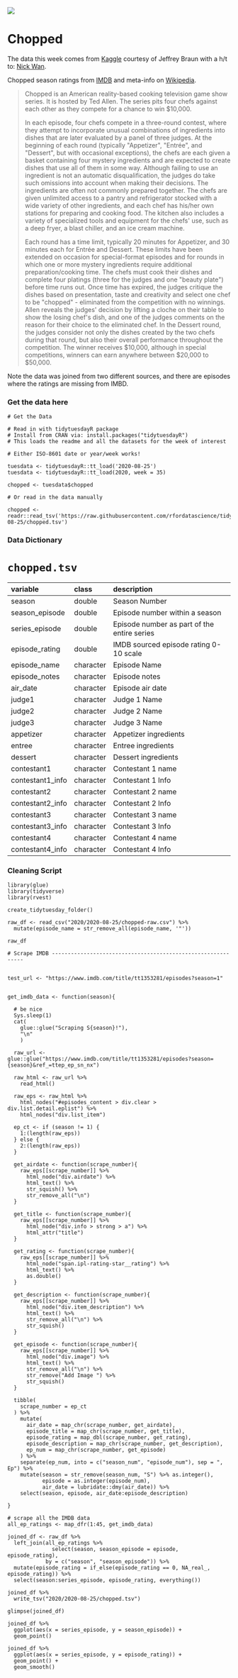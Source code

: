 ![](http://choppedcasting.com/images/logo.jpg)

# Chopped

The data this week comes from [Kaggle](https://www.kaggle.com/jeffreybraun/chopped-10-years-of-episode-data) courtesy of Jeffrey Braun with a h/t to: [Nick Wan](https://twitter.com/nickwan/status/1291586894145490944?s=20).

Chopped season ratings from [IMDB](https://www.imdb.com/title/tt1353281/episodes?ref_=tt_eps_sn_mr) and meta-info on [Wikipedia](https://en.wikipedia.org/wiki/Chopped_(TV_series)).

> Chopped is an American reality-based cooking television game show series. It is hosted by Ted Allen. The series pits four chefs against each other as they compete for a chance to win $10,000.
>
> In each episode, four chefs compete in a three-round contest, where they attempt to incorporate unusual combinations of ingredients into dishes that are later evaluated by a panel of three judges. At the beginning of each round (typically "Appetizer", "Entrée", and "Dessert", but with occasional exceptions), the chefs are each given a basket containing four mystery ingredients and are expected to create dishes that use all of them in some way. Although failing to use an ingredient is not an automatic disqualification, the judges do take such omissions into account when making their decisions. The ingredients are often not commonly prepared together. The chefs are given unlimited access to a pantry and refrigerator stocked with a wide variety of other ingredients, and each chef has his/her own stations for preparing and cooking food. The kitchen also includes a variety of specialized tools and equipment for the chefs' use, such as a deep fryer, a blast chiller, and an ice cream machine.
>
> Each round has a time limit, typically 20 minutes for Appetizer, and 30 minutes each for Entrée and Dessert. These limits have been extended on occasion for special-format episodes and for rounds in which one or more mystery ingredients require additional preparation/cooking time. The chefs must cook their dishes and complete four platings (three for the judges and one "beauty plate") before time runs out. Once time has expired, the judges critique the dishes based on presentation, taste and creativity and select one chef to be "chopped" - eliminated from the competition with no winnings. Allen reveals the judges' decision by lifting a cloche on their table to show the losing chef's dish, and one of the judges comments on the reason for their choice to the eliminated chef. In the Dessert round, the judges consider not only the dishes created by the two chefs during that round, but also their overall performance throughout the competition. The winner receives $10,000, although in special competitions, winners can earn anywhere between $20,000 to $50,000.

Note the data was joined from two different sources, and there are episodes where the ratings are missing from IMBD.


### Get the data here

```{r}
# Get the Data

# Read in with tidytuesdayR package 
# Install from CRAN via: install.packages("tidytuesdayR")
# This loads the readme and all the datasets for the week of interest

# Either ISO-8601 date or year/week works!

tuesdata <- tidytuesdayR::tt_load('2020-08-25')
tuesdata <- tidytuesdayR::tt_load(2020, week = 35)

chopped <- tuesdata$chopped

# Or read in the data manually

chopped <- readr::read_tsv('https://raw.githubusercontent.com/rfordatascience/tidytuesday/master/data/2020/2020-08-25/chopped.tsv')

```
### Data Dictionary

# `chopped.tsv`

|variable         |class     |description |
|:----------------|:---------|:-----------|
|season           |double    | Season Number |
|season_episode   |double    | Episode number within a season |
|series_episode   |double    | Episode number as part of the entire series |
|episode_rating   |double    | IMDB sourced episode rating 0-10 scale |
|episode_name     |character | Episode Name|
|episode_notes    |character | Episode notes |
|air_date         |character | Episode air date|
|judge1           |character | Judge 1 Name|
|judge2           |character | Judge 2 Name |
|judge3           |character | Judge 3 Name |
|appetizer        |character | Appetizer ingredients|
|entree           |character | Entree ingredients|
|dessert          |character | Dessert ingredients |
|contestant1      |character | Contestant 1 name |
|contestant1_info |character | Contestant 1 Info|
|contestant2      |character | Contestant 2 name |
|contestant2_info |character | Contestant 2 Info|
|contestant3      |character | Contestant 3 name |
|contestant3_info |character | Contestant 3 Info|
|contestant4      |character | Contestant 4 name |
|contestant4_info |character | Contestant 4 Info|

### Cleaning Script

```{r}
library(glue)
library(tidyverse)
library(rvest)

create_tidytuesday_folder()

raw_df <- read_csv("2020/2020-08-25/chopped-raw.csv") %>% 
  mutate(episode_name = str_remove_all(episode_name, '"'))

raw_df

# Scrape IMDB -------------------------------------------------------------


test_url <- "https://www.imdb.com/title/tt1353281/episodes?season=1"


get_imdb_data <- function(season){
  
  # be nice
  Sys.sleep(1)
  cat(
    glue::glue("Scraping S{season}!"),
    "\n"
    )
  
  raw_url <- glue::glue("https://www.imdb.com/title/tt1353281/episodes?season={season}&ref_=ttep_ep_sn_nx")
  
  raw_html <- raw_url %>% 
    read_html()
  
  raw_eps <- raw_html %>% 
    html_nodes("#episodes_content > div.clear > div.list.detail.eplist") %>% 
    html_nodes("div.list_item")
  
  ep_ct <- if (season != 1) {
    1:(length(raw_eps))
  } else {
    2:(length(raw_eps))
  } 
  
  get_airdate <- function(scrape_number){
    raw_eps[[scrape_number]] %>% 
      html_node("div.airdate") %>% 
      html_text() %>% 
      str_squish() %>% 
      str_remove_all("\n")
  }
  
  get_title <- function(scrape_number){
    raw_eps[[scrape_number]] %>% 
      html_node("div.info > strong > a") %>%
      html_attr("title")
  }
  
  get_rating <- function(scrape_number){
    raw_eps[[scrape_number]] %>% 
      html_node("span.ipl-rating-star__rating") %>% 
      html_text() %>% 
      as.double()
  }
  
  get_description <- function(scrape_number){
    raw_eps[[scrape_number]] %>% 
      html_node("div.item_description") %>% 
      html_text() %>% 
      str_remove_all("\n") %>% 
      str_squish()
  }
  
  get_episode <- function(scrape_number){
    raw_eps[[scrape_number]] %>% 
      html_node("div.image") %>% 
      html_text() %>% 
      str_remove_all("\n") %>% 
      str_remove("Add Image ") %>% 
      str_squish()
  }
  
  tibble(
    scrape_number = ep_ct
  ) %>% 
    mutate(
      air_date = map_chr(scrape_number, get_airdate),
      episode_title = map_chr(scrape_number, get_title),
      episode_rating = map_dbl(scrape_number, get_rating),
      episode_description = map_chr(scrape_number, get_description),
      ep_num = map_chr(scrape_number, get_episode)
    ) %>% 
    separate(ep_num, into = c("season_num", "episode_num"), sep = ", Ep") %>% 
    mutate(season = str_remove(season_num, "S") %>% as.integer(),
           episode = as.integer(episode_num),
           air_date = lubridate::dmy(air_date)) %>% 
    select(season, episode, air_date:episode_description)

}

# scrape all the IMDB data
all_ep_ratings <- map_dfr(1:45, get_imdb_data)

joined_df <- raw_df %>% 
  left_join(all_ep_ratings %>% 
              select(season, season_episode = episode, episode_rating),
            by = c("season", "season_episode")) %>% 
  mutate(episode_rating = if_else(episode_rating == 0, NA_real_, episode_rating)) %>% 
  select(season:series_episode, episode_rating, everything())

joined_df %>% 
  write_tsv("2020/2020-08-25/chopped.tsv")

glimpse(joined_df)

joined_df %>% 
  ggplot(aes(x = series_episode, y = season_episode)) +
  geom_point()

joined_df %>% 
  ggplot(aes(x = series_episode, y = episode_rating)) +
  geom_point() +
  geom_smooth()

```